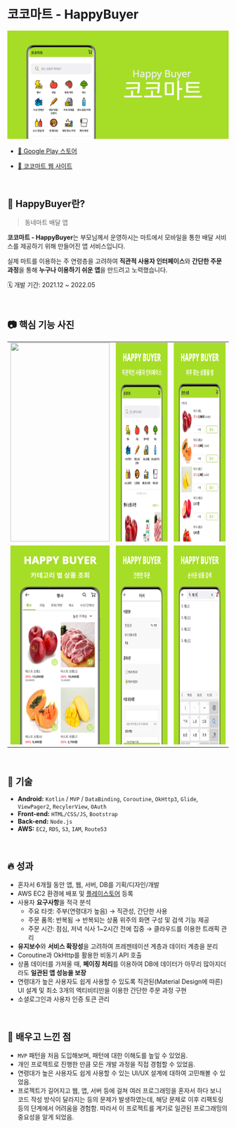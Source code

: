 # **코코마트 - HappyBuyer**

![앱 그래픽 이미지](image/happy_buyer_app_graphic_img.png?raw=true)

- [🔗 Google Play 스토어](https://play.google.com/store/apps/details?id=kr.co.younhwan.happybuyer)

- [🔗 코코마트 웹 사이트](http://happybuyer.co.kr)

<br>

## 📌 HappyBuyer란?

> 동네마트 배달 앱

**코코마트 - HappyBuyer**는 부모님께서 운영하시는 마트에서 모바일을 통한 배달 서비스를 제공하기 위해 만들어진 앱 서비스입니다. 

실제 마트를 이용하는 주 연령층을 고려하여 **직관적 사용자 인터페이스**와 **간단한 주문 과정**을 통해 **누구나 이용하기 쉬운 앱**을 만드려고 노력했습니다.

🗓 개발 기간: 2021.12 ~ 2022.05

<br>

## 📷 핵심 기능 사진

<table>
  <tr>
    <td><img width="226px" height="452px" src="image/happy_buyer_app_screen_shot.gif?raw=true"/></td>
    <td><img width="226px" height="452px" src="image/happy_buyer_app_screen_shot_1.png?raw=true"/></td>
    <td><img width="226px" height="452px" src="image/happy_buyer_app_screen_shot_2.png?raw=true"/></td>
  </tr>
  <tr>
     <td><img width="226px" height="452px" src="image/happy_buyer_app_screen_shot_3.png?raw=true"/></td>
    <td><img width="226px" height="452px" src="image//happy_buyer_app_screen_shot_4.png?raw=true"/></td>
    <td><img width="226px" height="452px" src="image/happy_buyer_app_screen_shot_5.png?raw=true"/></td>
  </tr>    
 </table>

<br>

## 🚀 기술

- **Android:** `Kotlin` / `MVP` / `DataBinding`, `Coroutine`, `OkHttp3`, `Glide`, `ViewPager2`, `RecylerView`, `OAuth`
- **Front-end:** `HTML/CSS/JS`, `Bootstrap`
- **Back-end:** `Node.js`
- **AWS:** `EC2`, `RDS`, `S3`, `IAM`, `Route53`

<br>

## 🔥 성과

- 혼자서 6개월 동안 앱, 웹, 서버, DB를 기획/디자인/개발
- AWS EC2 환경에 배포 및 [플레이스토어](https://play.google.com/store/apps/details?id=kr.co.younhwan.happybuyer) 등록
- 사용자 **요구사항**을 적극 분석
  - 주요 타겟: 주부(연령대가 높음) → 직관성, 간단한 사용
  - 주문 품목: 반복됨 → 반복되는 상품 위주의 화면 구성 및 검색 기능 제공
  - 주문 시간: 점심, 저녁 식사 1~2시간 전에 집중 → 클라우드를 이용한 트래픽 관리
- **유지보수**와 **서비스 확장성**을 고려하여 프레젠테이션 계층과 데이터 계층을 분리
- Coroutine과 OkHttp를 활용한 비동기 API 호출
- 상품 데이터를 가져올 때, **페이징 처리**를 이용하여 DB에 데이터가 아무리 많아지더라도 **일관된 앱 성능을 보장**
- 연령대가 높은 사용자도 쉽게 사용할 수 있도록 직관된(Material Design에 따른) UI 설계 및 최소 3개의 엑티비티만을 이용한 간단한 주문 과정 구현
- 소셜로그인과 사용자 인증 토큰 관리

<br>

## 🤔 배우고 느낀 점

- `MVP` 패턴을 처음 도입해보며, 패턴에 대한 이해도를 높잎 수 있었음.
- 개인 프로젝트로 진행한 만큼 모든 개발 과정을 직접 경험할 수 있었음.
- 연령대가 높은 사용자도 쉽게 사용할 수 있는 UI/UX 설계에 대하여 고민해볼 수 있었음.
- 프로젝트가 길어지고 웹, 앱, 서버 등에 걸쳐 여러 프로그래밍을 혼자서 하다 보니 코드 작성 방식이 달라지는 등의 문제가 발생하였는데, 해당 문제로 이후 리팩토링 등의 단계에서 어려움을 경험함. 따라서 이 프로젝트를 계기로 일관된 프로그래밍의 중요성을 알게 되었음.
